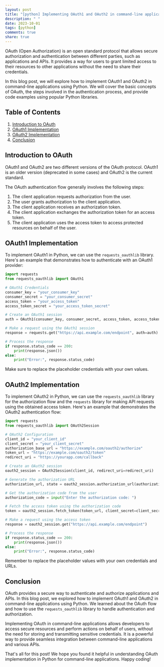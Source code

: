 ```yaml
---
layout: post
title: "[python] Implementing OAuth1 and OAuth2 in command-line applications with Python"
description: " "
date: 2023-10-01
tags: [python]
comments: true
share: true
---
```


OAuth (Open Authorization) is an open standard protocol that allows secure authorization and authentication between different parties, such as applications and APIs. It provides a way for users to grant limited access to their resources to other applications without the need to share their credentials.

In this blog post, we will explore how to implement OAuth1 and OAuth2 in command-line applications using Python. We will cover the basic concepts of OAuth, the steps involved in the authentication process, and provide code examples using popular Python libraries.

## Table of Contents
1. [Introduction to OAuth](#introduction-to-oauth)
2. [OAuth1 Implementation](#oauth1-implementation)
3. [OAuth2 Implementation](#oauth2-implementation)
4. [Conclusion](#conclusion)


## Introduction to OAuth

OAuth1 and OAuth2 are two different versions of the OAuth protocol. OAuth1 is an older version (deprecated in some cases) and OAuth2 is the current standard.

The OAuth authentication flow generally involves the following steps:
1. The client application requests authorization from the user.
2. The user grants authorization to the client application.
3. The client application receives an authorization token.
4. The client application exchanges the authorization token for an access token.
5. The client application uses the access token to access protected resources on behalf of the user.

## OAuth1 Implementation

To implement OAuth1 in Python, we can use the `requests_oauthlib` library. Here's an example that demonstrates how to authenticate with an OAuth1 provider:

```python
import requests
from requests_oauthlib import OAuth1

# OAuth1 Credentials
consumer_key = "your_consumer_key"
consumer_secret = "your_consumer_secret"
access_token = "your_access_token"
access_token_secret = "your_access_token_secret"

# Create an OAuth1 session
auth = OAuth1(consumer_key, consumer_secret, access_token, access_token_secret)

# Make a request using the OAuth1 session
response = requests.get("https://api.example.com/endpoint", auth=auth)

# Process the response
if response.status_code == 200:
    print(response.json())
else:
    print("Error:", response.status_code)
```

Make sure to replace the placeholder credentials with your own values.

## OAuth2 Implementation

To implement OAuth2 in Python, we can use the `requests_oauthlib` library for the authorization flow and the `requests` library for making API requests using the obtained access token. Here's an example that demonstrates the OAuth2 authentication flow:

```python
import requests
from requests_oauthlib import OAuth2Session

# OAuth2 Configuration
client_id = "your_client_id"
client_secret = "your_client_secret"
authorization_base_url = "https://example.com/oauth2/authorize"
token_url = "https://example.com/oauth2/token"
redirect_uri = "https://yourapp.com/callback"

# Create an OAuth2 session
oauth2_session = OAuth2Session(client_id, redirect_uri=redirect_uri)

# Generate the authorization URL
authorization_url, state = oauth2_session.authorization_url(authorization_base_url)

# Get the authorization code from the user
authorization_code = input("Enter the authorization code: ")

# Fetch the access token using the authorization code
token = oauth2_session.fetch_token(token_url, client_secret=client_secret, authorization_response=authorization_code)

# Make a request using the access token
response = oauth2_session.get("https://api.example.com/endpoint")

# Process the response
if response.status_code == 200:
    print(response.json())
else:
    print("Error:", response.status_code)
```

Remember to replace the placeholder values with your own credentials and URLs.

## Conclusion

OAuth provides a secure way to authenticate and authorize applications and APIs. In this blog post, we explored how to implement OAuth1 and OAuth2 in command-line applications using Python. We learned about the OAuth flow and how to use the `requests_oauthlib` library to handle authentication and authorization.

Implementing OAuth in command-line applications allows developers to access secure resources and perform actions on behalf of users, without the need for storing and transmitting sensitive credentials. It is a powerful way to provide seamless integration between command-line applications and various APIs.

That's all for this post! We hope you found it helpful in understanding OAuth implementation in Python for command-line applications. Happy coding!